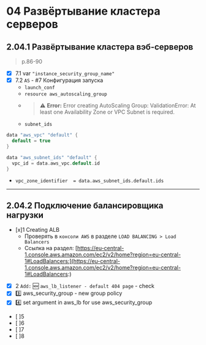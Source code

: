 # 04 Развёртывание кластера серверов

## 2.04.1 Развёртывание кластера вэб-серверов

> p.86-90

- [x] 7.1 var `"instance_security_group_name"`
- [x] 7.2 `AS` - #7 Конфигурация запуска
  - `launch_conf`
  - `resource aws_autoscaling_group`
  - > :warning: **Error:** Error creating AutoScaling Group: ValidationError: At least one Availability Zone or VPC Subnet is required.
  - `subnet_ids`

```H
data "aws_vpc" "default" {
  default = true
}

data "aws_subnet_ids" "default" {
  vpc_id = data.aws_vpc.default.id
}
```

- `vpc_zone_identifier  = data.aws_subnet_ids.default.ids`

---

## 2.04.2 Подключение балансировщика нагрузки

- [x]1 Creating ALB
  - Проверять в `консоли AWS` в разделе `LOAD BALANCING > Load Balancers`
  - Ссылка на раздел: [https://eu-central-1.console.aws.amazon.com/ec2/v2/home?region=eu-central-1#LoadBalancers:](https://eu-central-1.console.aws.amazon.com/ec2/v2/home?region=eu-central-1#LoadBalancers:)
- [x] 2 `Add:` :new: `aws_lb_listener - default 404 page` - check
- [x] 3️⃣ aws_security_group - new group policy
- [x] 4️⃣ set argument in aws_lb for use aws_security_group
- [ ]5
- [ ]6
- [ ]7
- [ ]8
